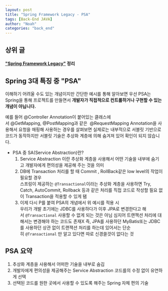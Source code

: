 ```yaml
---
layout: post
title: "Spring Framework Legacy - PSA"
tags: [Back-End JAVA]
author: "Noah"
categories: "back_end"
---
```


## 상위 글
#### ["Spring Framework Legacy"](https://jd6186.github.io/Spring_Framework_Legacy/) 정리

## Spring 3대 특징 중 "PSA"
이해하기 어려울 수도 있는 개념이지만 간단한 예시를 통해 알아보면
우선 PSA는 Spring을 통해 프로젝트를 만들면서 **개발자가 직접적으로 컨트롤하거나 구현할 수 있는 개념이 아닙니다.**

예를 들어
@Controller Annotation이 붙어있는 클래스에서 @GetMapping, @PostMapping과 같은 
@RequestMapping Annotation을 사용해서 요청을 매핑해 사용하는 경우를 살펴보면
실제로는 내부적으로 서블릿 기반으로 코드가 동작하지만 서블릿 기술은 추상화 계층에 의해 숨겨져 있어 확인이 되지 않습니다.

- PSA 중 SA(Service Abstraction)란?
    1. Service Abstraction 이란 추상화 계층을 사용해서 어떤 기술을 내부에 숨기고 개발자에게 편의성을 제공해 주는 것을 의미
    2. DB에 Transaction 처리를 할 때 Commit , RollBack같은 low level의 작업이 필요할 경우<br/>
        스프링이 제공하는 `@Transactional`이라는 추상화 계층을 사용하면 Try, Catch, AutoCommit, Rollback 등과 같은 처리를 직접 코드로 작성할 필요 없이 Transaction을 적용할 수 있게 됌
    3. 이제 다시 P를 붙여 PSA의 개념에서 위 예시를 적용 시<br/>
        우리가 개발 초기에는 JDBC를 사용하다가 이후 JPA로 변경한다고 해서 `@Transactional` 사용할 수 없게 되는 것은 아님
        심지어 트랜잭션 처리에 대해서는 변경해야 하는 코드도 존재X
        즉, JPA를 사용하던 MyBatis또는 JDBC를 사용하던 상관 없이 트랜잭션 처리를 하는데 있어서는 단순히 `@Transactional` 만 알고 있다면 따로 신경쓸것이 없다는 것

## PSA 요약
1. 추상화 계층을 사용해서 어떠한 기술을 내부로 숨김
2. 개발자에게 편의성을 제공해주는 Service Abstraction 코드를의 수정 없이 유연하게 선택
3. 선택된 코드를 원한 곳에서 사용할 수 있도록 해주는 Spring 자체 편의 기술
